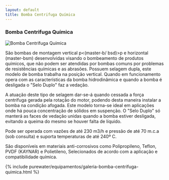 ```yaml
---
layout: default
title: Bomba Centrifuga Química
---
```


### Bomba Centrifuga Química

<img class="img-responsive pull-right" style="max-width: 50%;" src="../../website/images/bomba centrifuga quimica monobloco.png" alt="Bomba Centrifuga Química">

São bombas de montagem vertical p<(master-b/ bsd)>p e horizontal (master-bsm) desenvolvidas visando o bombeamento de produtos químicos, que não podem ser atendidas por bombas comuns por problemas de resistências químicas e as abrasões.
Possuem selagem dupla, este modelo de bomba trabalha na posição vertical. Quando em funcionamento opera com as características da bomba hidrodinâmica e quando a bomba é desligada o "Selo Duplo" faz a vedação. 

A atuação deste tipo de selagem dar-se-á quando cessada a força centrífuga gerada pela rotação do motor, podendo desta maneira instalar a bomba na condição afogada. Este modelo torna-se ideal em aplicações onde há pouca concentração de sólidos em suspenção. O "Selo Duplo" só manterá as faces de vedação unidas quando a bomba estiver desligada, evitando a queima do mesmo se houver falta de líquido. 

Pode ser operada com vazões de até 230 m3/h e pressão de até 70 m.c.a (sob consulta) e suporta temperaturas de até 240º C.

São disponíveis em materiais anti-corrosivos como Polipropileno, Teflon, PVDF (KAYNAR) e Polietileno, Selecionados de acordo com a aplicação e compatibilidade química.

{% include purewater/equipamentos/galeria-bomba-centrifuga-quimica.html %}
